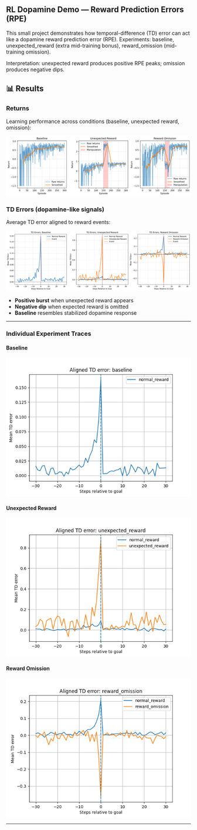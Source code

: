 ## RL Dopamine Demo — Reward Prediction Errors (RPE)

This small project demonstrates how temporal-difference (TD) error can act like a dopamine reward prediction error (RPE).
Experiments: baseline, unexpected_reward (extra mid-training bonus), reward_omission (mid-training omission).

Interpretation: unexpected reward produces positive RPE peaks; omission produces negative dips.

## 📊 Results

### Returns
Learning performance across conditions (baseline, unexpected reward, omission):

![Returns](graphs/all_returns_comparison.png)

### TD Errors (dopamine-like signals)
Average TD error aligned to reward events:

![TD Errors](graphs/all_td_errors_comparison.png)

- **Positive burst** when unexpected reward appears  
- **Negative dip** when expected reward is omitted  
- **Baseline** resembles stabilized dopamine response  

---

### Individual Experiment Traces

#### Baseline
![Baseline](graphs/aligned_tds_baseline.png)

#### Unexpected Reward
![Unexpected Reward](graphs/aligned_tds_unexpected_reward.png)

#### Reward Omission
![Reward Omission](graphs/aligned_tds_reward_omission.png)

---
